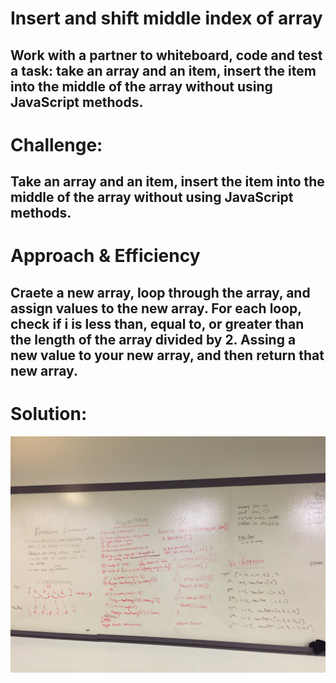 # Insert and shift middle index of array
## Work with a partner to whiteboard, code and test a task: take an array and an item, insert the item into the middle of the array without using JavaScript methods.

# Challenge:
## Take an array and an item, insert the item into the middle of the array without using JavaScript methods. 

# Approach & Efficiency
## Craete a new array, loop through the array, and assign values to the new array. For each loop, check if i is less than, equal to, or greater than the length of the array divided by 2. Assing a new value to your new array, and then return that new array.

# Solution: 
![image](assets/whitboard.JPG)
